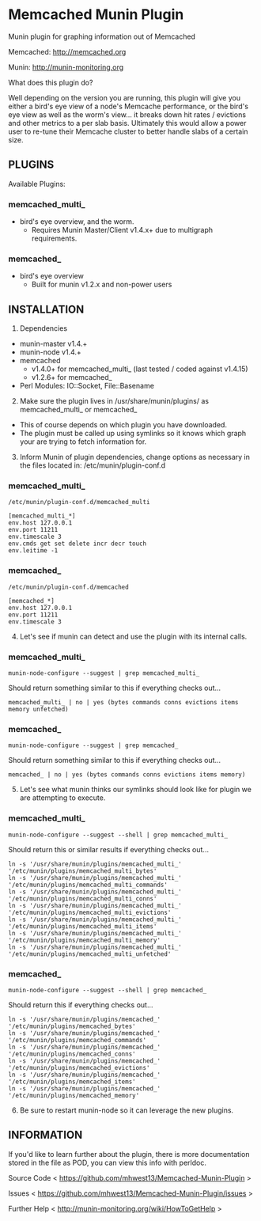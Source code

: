 Memcached Munin Plugin
============================

Munin plugin for graphing information out of Memcached

Memcached: http://memcached.org

Munin: http://munin-monitoring.org


What does this plugin do?

Well depending on the version you are running, this plugin will give you either a bird's eye view of a node's Memcache performance,
or the bird's eye view as well as the worm's view... it breaks down hit rates / evictions and other metrics to a per slab basis.
Ultimately this would allow a power user to re-tune their Memcache cluster to better handle slabs of a certain size.


PLUGINS
-------
Available Plugins:

### memcached_multi_
  * bird's eye overview, and the worm.  
    + Requires Munin Master/Client v1.4.x+ due to multigraph requirements.

### memcached_
  * bird's eye overview
    + Built for munin v1.2.x and non-power users

INSTALLATION
------------

1) Dependencies  
  * munin-master v1.4.+  
  * munin-node v1.4.+  
  * memcached  
    + v1.4.0+ for memcached_multi_ (last tested / coded against v1.4.15)  
    + v1.2.6+ for memcached_  
  * Perl Modules: IO::Socket, File::Basename  

2) Make sure the plugin lives in /usr/share/munin/plugins/ as memcached_multi_ or memcached_  
  * This of course depends on which plugin you have downloaded.  
  * The plugin must be called up using symlinks so it knows which graph your are trying to fetch information for.  

3) Inform Munin of plugin dependencies, change options as necessary in the files located in: /etc/munin/plugin-conf.d  

### memcached_multi_  
    /etc/munin/plugin-conf.d/memcached_multi  

    [memcached_multi_*]  
    env.host 127.0.0.1  
    env.port 11211  
    env.timescale 3  
    env.cmds get set delete incr decr touch  
    env.leitime -1  

### memcached_  
    /etc/munin/plugin-conf.d/memcached  

    [memcached_*]  
    env.host 127.0.0.1  
    env.port 11211  
    env.timescale 3  

4) Let's see if munin can detect and use the plugin with its internal calls.

### memcached_multi_

    munin-node-configure --suggest | grep memcached_multi_

Should return something similar to this if everything checks out...

    memcached_multi_ | no | yes (bytes commands conns evictions items memory unfetched)

### memcached_

    munin-node-configure --suggest | grep memcached_

Should return something similar to this if everything checks out...

    memcached_ | no | yes (bytes commands conns evictions items memory)

5) Let's see what munin thinks our symlinks should look like for plugin we are attempting to execute.

### memcached_multi_

    munin-node-configure --suggest --shell | grep memcached_multi_

Should return this or similar results if everything checks out...

    ln -s '/usr/share/munin/plugins/memcached_multi_' '/etc/munin/plugins/memcached_multi_bytes'
    ln -s '/usr/share/munin/plugins/memcached_multi_' '/etc/munin/plugins/memcached_multi_commands'
    ln -s '/usr/share/munin/plugins/memcached_multi_' '/etc/munin/plugins/memcached_multi_conns'
    ln -s '/usr/share/munin/plugins/memcached_multi_' '/etc/munin/plugins/memcached_multi_evictions'
    ln -s '/usr/share/munin/plugins/memcached_multi_' '/etc/munin/plugins/memcached_multi_items'
    ln -s '/usr/share/munin/plugins/memcached_multi_' '/etc/munin/plugins/memcached_multi_memory'
    ln -s '/usr/share/munin/plugins/memcached_multi_' '/etc/munin/plugins/memcached_multi_unfetched'

### memcached_

    munin-node-configure --suggest --shell | grep memcached_

Should return this if everything checks out...

    ln -s '/usr/share/munin/plugins/memcached_' '/etc/munin/plugins/memcached_bytes'
    ln -s '/usr/share/munin/plugins/memcached_' '/etc/munin/plugins/memcached_commands'
    ln -s '/usr/share/munin/plugins/memcached_' '/etc/munin/plugins/memcached_conns'
    ln -s '/usr/share/munin/plugins/memcached_' '/etc/munin/plugins/memcached_evictions'
    ln -s '/usr/share/munin/plugins/memcached_' '/etc/munin/plugins/memcached_items'
    ln -s '/usr/share/munin/plugins/memcached_' '/etc/munin/plugins/memcached_memory'

6) Be sure to restart munin-node so it can leverage the new plugins.


INFORMATION
-----------
If you'd like to learn further about the plugin, there is more documentation stored in the
file as POD, you can view this info with perldoc.

Source Code < https://github.com/mhwest13/Memcached-Munin-Plugin >

Issues < https://github.com/mhwest13/Memcached-Munin-Plugin/issues >

Further Help < http://munin-monitoring.org/wiki/HowToGetHelp >
